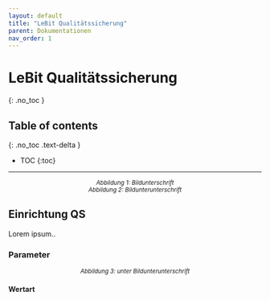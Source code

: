 ```yaml
---
layout: default
title: "LeBit Qualitätssicherung"
parent: Dokumentationen
nav_order: 1
---
```


# LeBit Qualitätssicherung
 
{: .no_toc }

## Table of contents
{: .no_toc .text-delta }

- TOC
{:toc}

--- 

<style>
  body {
      counter-reset: figure;
    }
  img {
      margin: 0 auto;
      display: block; 
    }
    figcaption {
        font-style: italic;
        text-align: center;
        font-size: smaller;
        counter-increment: figure;
    }
    figcaption::before {
      content: "Abbildung " counter(figure) ": ";
    }
</style>

<figcaption>Bildunterschrift</figcaption>
<figcaption>Bildunterunterschrift</figcaption>

## Einrichtung QS
Lorem ipsum..

### Parameter

<figcaption>unter Bildunterunterschrift</figcaption>

#### Wertart